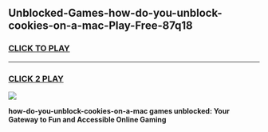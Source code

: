 
## Unblocked-Games-how-do-you-unblock-cookies-on-a-mac-Play-Free-87q18
<h3>
<a href="https://premium76.site?title=how-do-you-unblock-cookies-on-a-mac&ref=18A1">CLICK TO PLAY</a></h3>
<hr>

<h3>
<a href="https://premium76.site?title=how-do-you-unblock-cookies-on-a-mac&ref=18A1">CLICK 2 PLAY</a>
  
</h3>

<a href="https://premium76.site?title=how-do-you-unblock-cookies-on-a-mac&ref=18A1"><img src="https://clearcache.store/games.png"></a>


**how-do-you-unblock-cookies-on-a-mac games unblocked: Your Gateway to Fun and Accessible Online Gaming**
